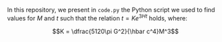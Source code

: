 In this repository, we present in `code.py` the Python script we used to find values for $M$ and $t$ such that the relation $t = Ke^{3Ht}$ holds, where:

$$K = \dfrac{5120\pi G^2}{\hbar c^4}M^3$$
